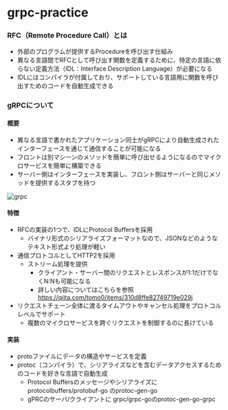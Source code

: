 # grpc-practice

### RFC（Remote Procedure Call）とは
- 外部のプログラムが提供するProcedureを呼び出す仕組み
- 異なる言語間でRFCとして呼び出す関数を定義するために、特定の言語に依らない定義方法（IDL：Interface Description Language）が必要になる
- IDLにはコンパイラが付属しており、サポートしている言語用に関数を呼び出すためのコードを自動生成できる

### gRPCについて

#### 概要
- 異なる言語で書かれたアプリケーション同士がgRPCにより自動生成されたインターフェースを通じて通信することが可能になる
- フロントは別マシーンのメソッドを簡単に呼び出せるようになるのでマイクロサービスを簡単に構築できる
- サーバー側はインターフェースを実装し、フロント側はサーバーと同じメソッドを提供するスタブを持つ

![grpc](https://user-images.githubusercontent.com/53222150/131676182-fab89e6d-6a45-4fb2-a7d6-ff14efb1321f.png)

#### 特徴
- RFCの実装の1つで、IDLにProtocol Buffersを採用
  - バイナリ形式のシリアライズフォーマットなので、JSONなどのようなテキスト形式より処理が軽い
- 通信プロトコルとしてHTTP2を採用
  - ストリーム処理を提供
    - クライアント・サーバー間のリクエストとレスポンスが1:1だけでなくN:Nも可能になる
    - 詳しい内容についてはこちらを参照
  　  https://qiita.com/tomo0/items/310d8ffe82749719e029j
- リクエストチェーン全体に渡るタイムアウトやキャンセル処理をプロトコルレベルでサポート
  - 複数のマイクロサービスを跨ぐリクエストを制御するのに長けている

#### 実装
- protoファイルにデータの構造やサービスを定義
- protoc（コンパイラ）で、シリアライズなどを含むデータアクセスするためのコードを好きな言語で自動生成
  - Protocol Buffersのメッセージやシリアライズに protocolbuffers/protobuf-go のprotoc-gen-go
  - gPRCのサーバ/クライアントに grpc/grpc-goのprotoc-gen-go-grpc

